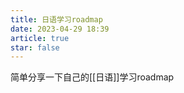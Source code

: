 ```yaml
---
title: 日语学习roadmap
date: 2023-04-29 18:39
article: true
star: false
---
```


简单分享一下自己的[[日语]]学习roadmap